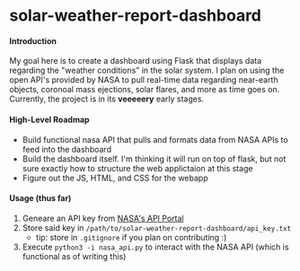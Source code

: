 # solar-weather-report-dashboard
#### Introduction 
My goal here is to create a dashboard using Flask that displays data regarding the "weather conditions" in the solar system. I plan on using the open API's provided by NASA to pull real-time data regarding near-earth objects, coronoal mass ejections, solar flares, and more as time goes on. Currently, the project is in its **veeeeery** early stages. 

#### High-Level Roadmap 
* Build functional nasa API that pulls and formats data from NASA APIs to feed into the dashboard 
* Build the dashboard itself. I'm thinking it will run on top of flask, but not sure exactly how to structure the web applictaion at this stage 
* Figure out the JS, HTML, and CSS for the webapp


#### Usage (thus far) 
1. Geneare an API key from [NASA's API Portal](https://api.nasa.gov/)
2. Store said key in `/path/to/solar-weather-report-dashboard/api_key.txt`
    * tip: store in `.gitignore` if you plan on contributing :) 
3. Execute `python3 -i nasa_api.py` to interact with the NASA API (which is functional as of writing this) 
